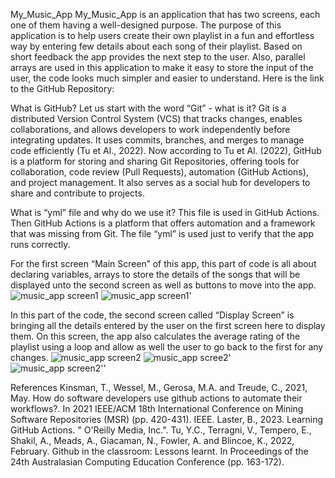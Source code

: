 My_Music_App
My_Music_App is an application that has two screens, each one of them having a well-designed purpose. The purpose of this application is to help users create their own playlist in a fun and effortless way by entering few details about each song of their playlist. Based on short feedback the app provides the next step to the user. Also, parallel arrays are used in this application to make it easy to store the input of the user, the code looks much simpler and easier to understand. 
Here is the link to the GitHub Repository:


What is GitHub? 
Let us start with the word “Git” - what is it?
Git is a distributed Version Control System (VCS) that tracks changes, enables collaborations, and allows developers to work independently before integrating updates. It uses commits, branches, and merges to manage code efficiently (Tu et Al., 2022).
Now according to Tu et Al. (2022), GitHub is a platform for storing and sharing Git Repositories, offering tools for collaboration, code review (Pull Requests), automation (GitHub Actions), and project management. It also serves as a social hub for developers to
share and contribute to projects.

What is “yml” file and why do we use it?
This file is used in GitHub Actions. Then GitHub Actions is a platform that offers automation and a framework that was missing from Git. The file “yml” is used just to verify that the app runs correctly.

For the first screen “Main Screen” of this app, this part of code is all about declaring variables, arrays to store the details of the songs that will be displayed unto the second screen as well as buttons to move into the app.
![music_app screen1](https://github.com/user-attachments/assets/5cf91804-0bca-4eaf-9a69-f834e5b22e75)
![music_app screen1'](https://github.com/user-attachments/assets/01024daa-e85b-4c38-b1e1-ce2612be2636)

In this part of the code, the second screen called “Display Screen” is bringing all the details entered by the user on the first screen here to display them. On this screen, the app also calculates the average rating of the playlist using a loop and allow
as well the user to go back to the first for any changes.
![music_app screen2](https://github.com/user-attachments/assets/8c73608c-8f3f-4e0e-9719-495b618bb43d)
![music_app scree2'](https://github.com/user-attachments/assets/5cab479a-4726-4f00-875a-959f76ccf715)
![music_app screen2''](https://github.com/user-attachments/assets/32b02f63-bf51-47d9-bc54-687a8e8d0637)

References
Kinsman, T., Wessel, M., Gerosa, M.A. and Treude, C., 2021, May. How do software developers use github actions to automate their workflows?. In 2021 IEEE/ACM 18th International Conference on Mining Software Repositories (MSR) (pp. 420-431). IEEE.
Laster, B., 2023. Learning GitHub Actions. " O'Reilly Media, Inc.".
Tu, Y.C., Terragni, V., Tempero, E., Shakil, A., Meads, A., Giacaman, N., Fowler, A. and Blincoe, K., 2022, February. Github in the classroom: Lessons learnt. In Proceedings of the 24th Australasian Computing Education Conference (pp. 163-172).

